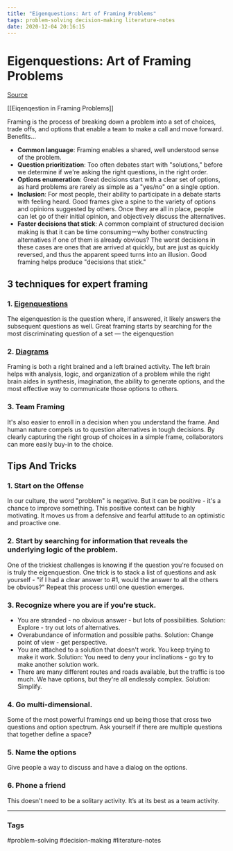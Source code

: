 ```yaml
---
title: "Eigenquestions: Art of Framing Problems"
tags: problem-solving decision-making literature-notes
date: 2020-12-04 20:16:15
---
```


# Eigenquestions: Art of Framing Problems

[Source](https://coda.io/@shishir/eigenquestions-the-art-of-framing-problems)

[[Eiqenqestion in Framing Problems]]

Framing is the process of breaking down a problem into a set of choices, trade offs, and options that enable a team to make a call and move forward. Benefits...

- **Common language**:  Framing enables a shared, well understood sense of the problem.
- **Question prioritization**: Too often debates start with "solutions," before we determine if we're asking the right questions, in the right order.
- **Options enumeration**: Great decisions start with a clear set of options, as hard problems are rarely as simple as a "yes/no" on a single option.
- **Inclusion**: For most people, their ability to participate in a debate starts with feeling heard. Good frames give a spine to the variety of options and opinions suggested by others. Once they are all in place, people can let go of their initial opinion, and objectively discuss the alternatives.
- **Faster decisions that stick**: A common complaint of structured decision making is that it can be time consumingーwhy bother constructing alternatives if one of them is already obvious? The worst decisions in these cases are ones that are arrived at quickly, but are just as quickly reversed, and thus the apparent speed turns into an illusion. Good framing helps produce "decisions that stick."

## 3 techniques for expert framing

### 1. [Eigenquestions](https://coda.io/d/Eigenquestions-The-Art-of-Framing-Problems_dQnxKKTYZ4r/Eigenquestions_suzye)

The eigenquestion is the question where, if answered, it likely answers the subsequent questions as well. Great framing starts by searching for the most discriminating question of a set — the eigenquestion

### 2. [Diagrams](https://coda.io/d/Eigenquestions-The-Art-of-Framing-Problems_dQnxKKTYZ4r/Great-Diagrams_suzUd)

Framing is both a right brained and a left brained activity. The left brain helps with analysis, logic, and organization of a problem while the right brain aides in synthesis, imagination, the ability to generate options, and the most effective way to communicate those options to others. 

### 3. Team Framing

It's also easier to enroll in a decision when you understand the frame. And human nature compels us to question alternatives in tough decisions. By clearly capturing the right group of choices in a simple frame, collaborators can more easily buy-in to the choice. 

## Tips And Tricks

### 1. Start on the Offense

In our culture, the word "problem" is negative. But it can be positive - it's a chance to improve something. This positive context can be highly motivating. It moves us from a defensive and fearful attitude to an optimistic and proactive one.

### 2. Start by searching for information that reveals the underlying logic of the problem.

One of the trickiest challenges is knowing if the question you're focused on is truly the eigenquestion. One trick is to stack a list of questions and ask yourself - "if I had a clear answer to #1, would the answer to all the others be obvious?" Repeat this process until one question emerges.

### 3. Recognize where you are if you're stuck.

- You are stranded - no obvious answer - but lots of possibilities. Solution: Explore - try out lots of alternatives.
- Overabundance of information and possible paths. Solution: Change point of view - get perspective.
- You are attached to a solution that doesn't work. You keep trying to make it work. Solution: You need to deny your inclinations - go try to make another solution work.
- There are many different routes and roads available, but the traffic is too much. We have options, but they're all endlessly complex. Solution: Simplify.

### 4. Go multi-dimensional.

Some of the most powerful framings end up being those that cross two questions and option spectrum. Ask yourself if there are multiple questions that together define a space?

### 5. Name the options

Give people a way to discuss and have a dialog on the options.

### 6. Phone a friend

This doesn't need to be a solitary activity. It’s at its best as a team activity.

---
### Tags
#problem-solving #decision-making #literature-notes
